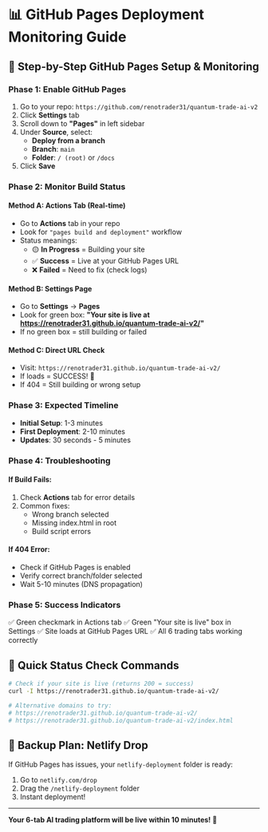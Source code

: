 # 📊 GitHub Pages Deployment Monitoring Guide

## 🚀 Step-by-Step GitHub Pages Setup & Monitoring

### **Phase 1: Enable GitHub Pages**
1. Go to your repo: `https://github.com/renotrader31/quantum-trade-ai-v2`
2. Click **Settings** tab
3. Scroll down to **"Pages"** in left sidebar
4. Under **Source**, select:
   - **Deploy from a branch**
   - **Branch**: `main`
   - **Folder**: `/ (root)` or `/docs` 
5. Click **Save**

### **Phase 2: Monitor Build Status**

#### **Method A: Actions Tab (Real-time)**
- Go to **Actions** tab in your repo
- Look for `"pages build and deployment"` workflow
- Status meanings:
  - 🟡 **In Progress** = Building your site
  - ✅ **Success** = Live at your GitHub Pages URL
  - ❌ **Failed** = Need to fix (check logs)

#### **Method B: Settings Page**
- Go to **Settings** → **Pages**
- Look for green box: **"Your site is live at https://renotrader31.github.io/quantum-trade-ai-v2/"**
- If no green box = still building or failed

#### **Method C: Direct URL Check**
- Visit: `https://renotrader31.github.io/quantum-trade-ai-v2/`
- If loads = SUCCESS! 🎉
- If 404 = Still building or wrong setup

### **Phase 3: Expected Timeline**
- **Initial Setup**: 1-3 minutes
- **First Deployment**: 2-10 minutes  
- **Updates**: 30 seconds - 5 minutes

### **Phase 4: Troubleshooting**

#### **If Build Fails:**
1. Check **Actions** tab for error details
2. Common fixes:
   - Wrong branch selected
   - Missing index.html in root
   - Build script errors

#### **If 404 Error:**
- Check if GitHub Pages is enabled
- Verify correct branch/folder selected
- Wait 5-10 minutes (DNS propagation)

### **Phase 5: Success Indicators**
✅ Green checkmark in Actions tab
✅ Green "Your site is live" box in Settings
✅ Site loads at GitHub Pages URL
✅ All 6 trading tabs working correctly

## 🎯 **Quick Status Check Commands**
```bash
# Check if your site is live (returns 200 = success)
curl -I https://renotrader31.github.io/quantum-trade-ai-v2/

# Alternative domains to try:
# https://renotrader31.github.io/quantum-trade-ai-v2/
# https://renotrader31.github.io/quantum-trade-ai-v2/index.html
```

## 🚨 **Backup Plan: Netlify Drop**
If GitHub Pages has issues, your `netlify-deployment` folder is ready:
1. Go to `netlify.com/drop`
2. Drag the `/netlify-deployment` folder 
3. Instant deployment!

---
**Your 6-tab AI trading platform will be live within 10 minutes! 🚀**